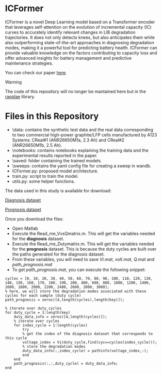 # ICFormer

ICFormer is a novel Deep Learning model based on a Transformer encoder that leverages self-attention on the evolution of incremental capacity (IC) curves to accurately identify relevant changes in LIB degradation trajectories. It does not only detects knees, but also anticipates them while also outperforming state-of-the-art approaches in diagnosing degradation modes, making it a powerful tool for predicting battery health. ICFormer can provide valuable knowledge on the factors contributing to capacity loss and offer advanced insights for battery management and predictive maintenance strategies.

You can check our paper [here](https://www.sciencedirect.com/science/article/pii/S0378775323012867).

>[!WARNING]
>The code of this repository will no longer be mantained here but in the [rapidae](https://github.com/NahuelCostaCortez/rapidae) library.

# Files in this Repository
- \data: contains the synthetic test data and the real data corresponding to two commercial high-power graphite/LFP cells manufactured by A123 Systems: CReal#1 (ANR26650M1a, 2.3 Ah) and CReal#2 (ANR26650M1b, 2.5 Ah).
- \notebooks: contains notebooks explaining the training data and the experimental results reported in the paper.
- \saved: folder containing the trained models.
- \sweeps: contains the yaml config file for creating a sweep in wandb.
- ICFormer.py: proposed model architecture.
- train.py: script to train the model.
- utils.py: some helper functions.


The data used in this study is available for download:

[Diagnosis dataset](http://dx.doi.org/10.17632/bs2j56pn7y)

[Prognosis dataset](https://data.mendeley.com/datasets/6s6ph9n8zg/3)

Once you download the files:
- Open Matlab
- Execute the Read_me_VvsQmatrix.m. This will get the variables needed for the **diagnosis** dataset.
- Execute the Read_me_Dutymatrix.m. This will get the variables needed for the **prognosis** dataset. This is because the duty cycles are built over the paths generated for the diagnosis dataset.
- From these variables, you will need to save *Vi.mat*, *volt.mat*, *Q.mat* and *path_prognosis.mat*
- To get *path_prognosis.mat*, you can execute the following snippet:
```
cycles = [0, 10, 20, 30, 40, 50, 60, 70, 80, 90, 100, 110, 120, 130, 140, 150, 160, 170, 180, 190, 200, 400, 600, 800, 1000, 1200, 1400, 1600, 1800, 2000, 2200, 2400, 2600, 2800, 3000];
% here, we will store the degradation modes associated with these cycles for each sample (duty cycle)
path_prognosis = zeros([4,length(cycles),length(key)]);

% iterate over duty_cycles
for duty_cycle = 1:length(key)
    duty_data_info = zeros([4,length(cycles)]);
    % iterate over cycles
    for index_cycle = 1:length(cycles)
        try
        % get the index of the diagnosis dataset that corresponds to this cycle
        voltage_index = Vi(duty_cycle,find(cyc==cycles(index_cycle)));
        % store the degradation modes
        duty_data_info(:,index_cycle) = pathinfo(voltage_index,:);
        end
    end
    path_prognosis(:,:,duty_cycle) = duty_data_info;
end
```
